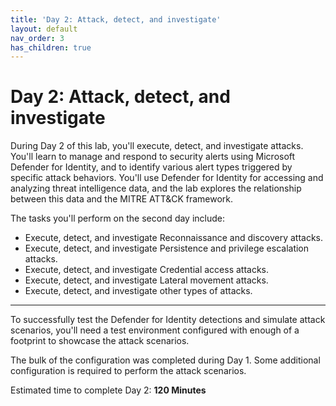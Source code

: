 ```yaml
---
title: 'Day 2: Attack, detect, and investigate'
layout: default
nav_order: 3
has_children: true
---
```


# Day 2: Attack, detect, and investigate

During Day 2 of this lab, you'll execute, detect, and investigate attacks. You'll learn to manage and respond to security alerts using Microsoft Defender for Identity, and to identify various alert types triggered by specific attack behaviors. You'll use Defender for Identity for accessing and analyzing threat intelligence data, and the lab explores the relationship between this data and the MITRE ATT&CK framework.

The tasks you'll perform on the second day include:

- Execute, detect, and investigate Reconnaissance and discovery attacks.
- Execute, detect, and investigate Persistence and privilege escalation attacks.
- Execute, detect, and investigate Credential access attacks.
- Execute, detect, and investigate Lateral movement attacks.
- Execute, detect, and investigate other types of attacks.

---

To successfully test the Defender for Identity detections and simulate attack scenarios, you'll need a test environment configured with enough of a footprint to showcase the attack scenarios. 

The bulk of the configuration was completed during Day 1. Some additional configuration is required to perform the attack scenarios.

Estimated time to complete Day 2:  **120 Minutes**
